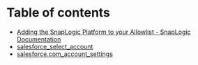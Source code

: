 # Table of contents

* [Adding the SnapLogic Platform to your Allowlist - SnapLogic Documentation](README.md)
* [salesforce\_select\_account](untitled.md)
* [salesforce.com\_account\_settings](salesforce.com_account_settings.md)


